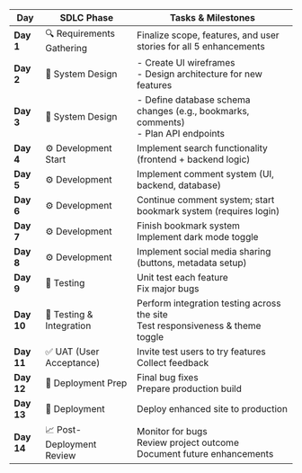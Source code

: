| **Day**    | **SDLC Phase**            | **Tasks & Milestones**                                                                 |
| ---------- | ------------------------- | -------------------------------------------------------------------------------------- |
| **Day 1**  | 🔍 Requirements Gathering | Finalize scope, features, and user stories for all 5 enhancements                      |
| **Day 2**  | 🧠 System Design          | - Create UI wireframes <br> - Design architecture for new features                     |
| **Day 3**  | 🧠 System Design          | - Define database schema changes (e.g., bookmarks, comments) <br> - Plan API endpoints |
| **Day 4**  | ⚙️ Development Start      | Implement search functionality (frontend + backend logic)                              |
| **Day 5**  | ⚙️ Development            | Implement comment system (UI, backend, database)                                       |
| **Day 6**  | ⚙️ Development            | Continue comment system; start bookmark system (requires login)                        |
| **Day 7**  | ⚙️ Development            | Finish bookmark system <br> Implement dark mode toggle                                 |
| **Day 8**  | ⚙️ Development            | Implement social media sharing (buttons, metadata setup)                               |
| **Day 9**  | 🧪 Testing                | Unit test each feature <br> Fix major bugs                                             |
| **Day 10** | 🧪 Testing & Integration  | Perform integration testing across the site <br> Test responsiveness & theme toggle    |
| **Day 11** | ✅ UAT (User Acceptance)   | Invite test users to try features <br> Collect feedback                                |
| **Day 12** | 🚀 Deployment Prep        | Final bug fixes <br> Prepare production build                                          |
| **Day 13** | 🚀 Deployment             | Deploy enhanced site to production                                                     |
| **Day 14** | 📈 Post-Deployment Review | Monitor for bugs <br> Review project outcome <br> Document future enhancements         |
